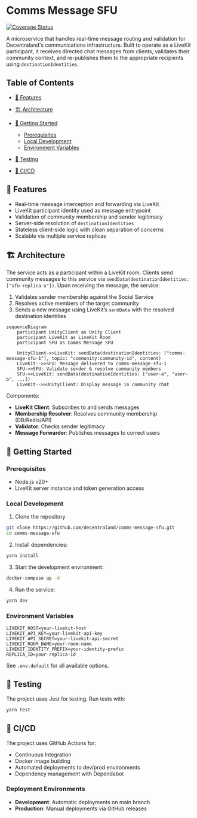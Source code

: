 # Comms Message SFU

[![Coverage Status](https://coveralls.io/repos/github/decentraland/comms-message-sfu/badge.svg)](https://coveralls.io/github/decentraland/comms-message-sfu)

A microservice that handles real-time message routing and validation for Decentraland's communications infrastructure. Built to operate as a LiveKit participant, it receives directed chat messages from clients, validates their community context, and re-publishes them to the appropriate recipients using `destinationIdentities`.

## Table of Contents

- [🌟 Features](#-features)
- [🏗 Architecture](#-architecture)
- [🚀 Getting Started](#-getting-started)

  - [Prerequisites](#prerequisites)
  - [Local Development](#local-development)
  - [Environment Variables](#environment-variables)

- [🧪 Testing](#-testing)
- [🔄 CI/CD](#-cicd)

## 🌟 Features

- Real-time message interception and forwarding via LiveKit
- LiveKit participant identity used as message entrypoint
- Validation of community membership and sender legitimacy
- Server-side resolution of `destinationIdentities`
- Stateless client-side logic with clean separation of concerns
- Scalable via multiple service replicas

## 🏗 Architecture

The service acts as a participant within a LiveKit room. Clients send community messages to this service via `sendData(destinationIdentities: ["sfu-replica-x"])`. Upon receiving the message, the service:

1. Validates sender membership against the Social Service
2. Resolves active members of the target community
3. Sends a new message using LiveKit’s `sendData` with the resolved destination identities

```mermaid
sequenceDiagram
    participant UnityClient as Unity Client
    participant LiveKit as LiveKit Room
    participant SFU as Comms Message SFU

    UnityClient->>LiveKit: sendData(destinationIdentities: ["comms-message-sfu-1"], topic: "community:community-id", content)
    LiveKit-->>SFU: Message delivered to comms-message-sfu-1
    SFU->>SFU: Validate sender & resolve community members
    SFU->>LiveKit: sendData(destinationIdentities: ["user-a", "user-b", ...])
    LiveKit-->>UnityClient: Display message in community chat
```

Components:

- **LiveKit Client**: Subscribes to and sends messages
- **Membership Resolver**: Resolves community membership (DB/Redis/API)
- **Validator**: Checks sender legitimacy
- **Message Forwarder**: Publishes messages to correct users

## 🚀 Getting Started

### Prerequisites

- Node.js v20+
- LiveKit server instance and token generation access

### Local Development

1. Clone the repository

```bash
git clone https://github.com/decentraland/comms-message-sfu.git
cd comms-message-sfu
```

2. Install dependencies:

```bash
yarn install
```

3. Start the development environment:

```bash
docker-compose up -d
```

4. Run the service:

```bash
yarn dev
```

### Environment Variables

```
LIVEKIT_HOST=your-livekit-host
LIVEKIT_API_KEY=your-livekit-api-key
LIVEKIT_API_SECRET=your-livekit-api-secret
LIVEKIT_ROOM_NAME=your-room-name
LIVEKIT_IDENTITY_PREFIX=your-identity-prefix
REPLICA_ID=your-replica-id
```

See `.env.default` for all available options.

## 🧪 Testing

The project uses Jest for testing. Run tests with:

```bash
yarn test
```

## 🔄 CI/CD

The project uses GitHub Actions for:

- Continuous Integration
- Docker image building
- Automated deployments to dev/prod environments
- Dependency management with Dependabot

### Deployment Environments

- **Development**: Automatic deployments on main branch
- **Production**: Manual deployments via GitHub releases
